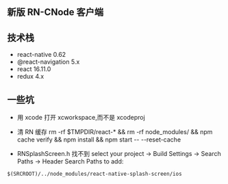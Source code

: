 ## 新版 RN-CNode 客户端

## 技术栈

- react-native 0.62
- @react-navigation 5.x
- react 16.11.0
- redux 4.x

## 一些坑

- 用 xcode 打开 xcworkspace,而不是 xcodeproj
- 清 RN 缓存
  rm -rf \$TMPDIR/react-\* && rm -rf node_modules/ && npm cache verify && npm install && npm start -- --reset-cache

- RNSplashScreen.h 找不到
  select your project → Build Settings → Search Paths → Header Search Paths to add:

```
$(SRCROOT)/../node_modules/react-native-splash-screen/ios
```
